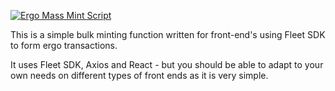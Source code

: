 [![Ergo Mass Mint Script](http://url/to/img.png)
](https://github.com/TremendouslyHighFrequency/ErgoNFT_BulkMinter/blob/main/de98fe71-2b0e-4e08-952d-9b7b4597be69.jpeg)

This is a simple bulk minting function written for front-end's using Fleet SDK to form ergo transactions.

It uses Fleet SDK, Axios and React - but you should be able to adapt to your own needs on different types of front ends as it is very simple.

